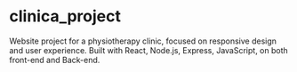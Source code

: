 # clinica_project
Website project for a physiotherapy clinic, focused on responsive design and user experience. Built with React, Node.js, Express, JavaScript,  on both front-end and Back-end.
